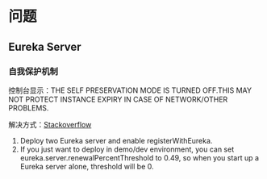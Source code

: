# 问题


## Eureka Server

### 自我保护机制

控制台显示：THE SELF PRESERVATION MODE IS TURNED OFF.THIS MAY NOT PROTECT INSTANCE EXPIRY IN CASE OF NETWORK/OTHER PROBLEMS.

解决方式：[Stackoverflow](https://stackoverflow.com/questions/33921557/understanding-spring-cloud-eureka-server-self-preservation-and-renew-threshold)

1. Deploy two Eureka server and enable registerWithEureka.
2. If you just want to deploy in demo/dev environment, you can set eureka.server.renewalPercentThreshold to 0.49, so when you start up a Eureka server alone, threshold will be 0.